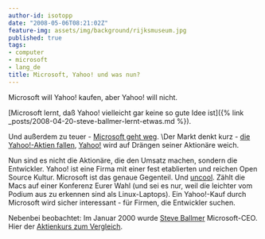 ```yaml
---
author-id: isotopp
date: "2008-05-06T08:21:02Z"
feature-img: assets/img/background/rijksmuseum.jpg
published: true
tags:
- computer
- microsoft
- lang_de
title: Microsoft, Yahoo! und was nun?
---
```

Microsoft will Yahoo! kaufen, aber Yahoo! will nicht. 

[Microsoft lernt, daß Yahoo! vielleicht gar keine so gute Idee ist]({% link _posts/2008-04-20-steve-ballmer-lernt-etwas.md %}).

Und außerdem zu teuer -
[Microsoft geht weg](http://www.spiegel.de/wirtschaft/0,1518,551300,00.html).
\Der Markt denkt kurz - 
[die Yahoo!-Aktien fallen](http://www.spiegel.de/wirtschaft/0,1518,551408,00.html), 
[Yahoo!](http://www.spiegel.de/wirtschaft/0,1518,551617,00.html) wird auf Drängen seiner Aktionäre weich.

Nun sind es nicht die Aktionäre, die den Umsatz machen, sondern die
Entwickler. Yahoo! ist eine Firma mit einer fest etablierten und reichen
Open Source Kultur. Microsoft ist das genaue Gegenteil. Und
[uncool](http://www.hanselman.com/blog/IsMicrosoftLosingTheAlphaGeeks.aspx).
Zählt die Macs auf einer Konferenz Eurer Wahl (und sei es nur, weil die
leichter vom Podium aus zu erkennen sind als Linux-Laptops). Ein Yahoo!-Kauf
durch Microsoft wird sicher interessant - für Firmen, die Entwickler suchen.

Nebenbei beobachtet: Im Januar 2000 wurde 
[Steve Ballmer](http://en.wikipedia.org/wiki/Steve_Ballmer) Microsoft-CEO. Hier der 
[Aktienkurs zum Vergleich](http://finance.yahoo.com/q/bc?s=MSFT&t=my&l=on&z=m&q=l&c=).
